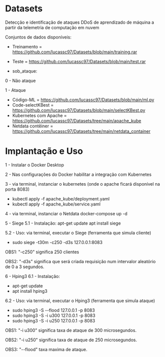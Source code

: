 # Datasets

Detecção e identificação de ataques DDoS de aprendizado de máquina a partir da telemetria de computação em nuvem

Conjuntos de dados disponíveis:
- Treinamento = https://github.com/lucassc97/Datasets/blob/main/training.rar
- Teste = https://github.com/lucassc97/Datasets/blob/main/test.rar

- sob_ataque:

0 - Não ataque

1 - Ataque

- Código-ML = https://github.com/lucassc97/Datasets/blob/main/ml.py
- Code-selectKBest = https://github.com/lucassc97/Datasets/blob/main/selectKBest.py
- Kubernetes com Apache = https://github.com/lucassc97/Datasets/tree/main/apache_kube
- Netdata contêiner = https://github.com/lucassc97/Datasets/tree/main/netdata_container

# Implantação e Uso
1 - Instalar o Docker Desktop

2 - Nas configurações do Docker habilitar a integração com Kubernetes

3 - via terminal, instanciar o kubernetes (onde o apache ficará disponível na porta 8083)
- kubectl apply -f apache_kube/deployment.yaml
- kubectl apply -f apache_kube/service.yaml

4 - via terminal, instanciar o Netdata
docker-compose up -d

5 - Siege
5.1 - Instalação:
apt-get update
apt install siege

5.2 - Uso: via terminal, executar o Siege (ferramenta que simula cliente)

- sudo siege -t30m -c250 -d3s 127.0.0.1:8083

OBS1: "-c250" significa 250 clientes

OBS2: "-d3s" significa que será criada requisição num intervalor aleatório de 0 a 3 segundos.

6 - Hping3
6.1 - Instalação:
- apt-get update
- apt install hping3

6.2 - Uso: via terminal, executar o Hping3 (ferramenta que simula ataque)
- sudo hping3 -S --flood 127.0.0.1 -p 8083
- sudo hping3 -S -i u300 127.0.0.1 -p 8083
- sudo hping3 -S -i u250 127.0.0.1 -p 8083

OBS1: "-i u300" significa taxa de ataque de 300 microsegundos.

OBS2: "-i u250" significa taxa de ataque de 250 microsegundos.

OBS3: "--flood" taxa maxima de ataque.
